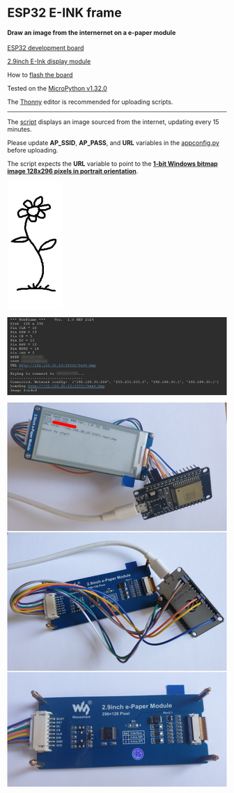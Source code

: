 # ESP32 E-INK frame
#### Draw an image from the internernet on a e-paper module


[ESP32 development board](https://www.adafruit.com/product/3269)

[2.9inch E-Ink display module](https://www.waveshare.com/2.9inch-e-paper-module.htm)

How to [flash the board](https://docs.micropython.org/en/latest/esp32/tutorial/intro.html)


Tested on the [MicroPython v1.32.0](https://micropython.org/resources/firmware/ESP32_GENERIC-20240602-v1.23.0.bin)

The [Thonny](https://thonny.org/) editor is recommended for uploading scripts.

---


The [script](board/) displays an image sourced from the internet, updating every 15 minutes.

    
Please update **AP_SSID**, **AP_PASS**, and **URL** variables in the [appconfig.py](board/appconfig.py) before uploading.

The script expects the **URL** variable to point to the [**1-bit Windows bitmap image 128x296 pixels in portrait orientation**](pic/test.bmp).


![Valid image example](pic/test.bmp)

![Console](pic/2024-09-20_09h56_00.png)



![Hardware](pic/20240731_121744_cr.png)
![Hardware](pic/20240731_121846_cr.jpg)
![Hardware](pic/20240731_122615.jpg)


